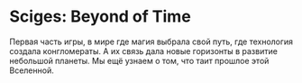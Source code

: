 # Sciges: Beyond of Time
Первая часть игры, в мире где магия выбрала свой путь, где технология создала конгломераты. А их связь дала новые горизонты в развитие небольшой планеты. Мы ещё узнаем о том, что таит прошлое этой Вселенной.
